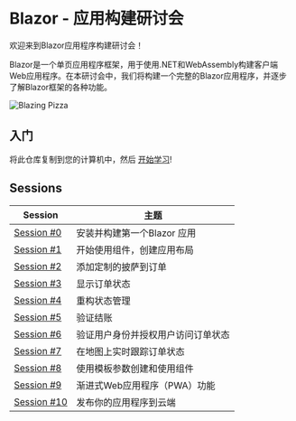 # Blazor - 应用构建研讨会

欢迎来到Blazor应用程序构建研讨会！

Blazor是一个单页应用程序框架，用于使用.NET和WebAssembly构建客户端Web应用程序。在本研讨会中，我们将构建一个完整的Blazor应用程序，并逐步了解Blazor框架的各种功能。

![Blazing Pizza](https://user-images.githubusercontent.com/1874516/77244515-c889ce00-6bd2-11ea-9a45-47452c084464.png)


## 入门 

将此仓库复制到您的计算机中，然后 [开始学习](/docs/00-get-started.md)!

## Sessions

| Session | 主题 |
| ----- | ---- |
| [Session #0](/docs/00-get-started.md) | 安装并构建第一个Blazor 应用 |
| [Session #1](/docs/01-components-and-layout.md) | 开始使用组件，创建应用布局 |
| [Session #2](/docs/02-customize-a-pizza.md) | 添加定制的披萨到订单  |
| [Session #3](/docs/03-show-order-status.md) | 显示订单状态 |
| [Session #4](/docs/04-refactor-state-management.md) | 重构状态管理 |
| [Session #5](/docs/05-checkout-with-validation.md) | 验证结账 |
| [Session #6](/docs/06-authentication-and-authorization.md) | 验证用户身份并授权用户访问订单状态 |
| [Session #7](/docs/07-javascript-interop.md) | 在地图上实时跟踪订单状态 |
| [Session #8](/docs/08-templated-components.md) |使用模板参数创建和使用组件 |
| [Session #9](/docs/09-progressive-web-app.md) | 渐进式Web应用程序（PWA）功能 |
| [Session #10](/docs/10-publish-and-deploy.md) | 发布你的应用程序到云端 |
